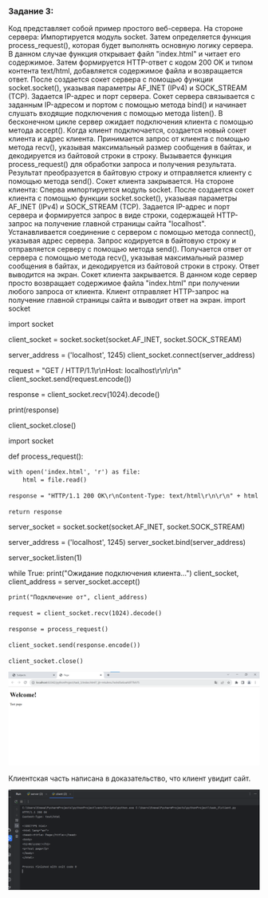  ### Задание 3: 
Код представляет собой пример простого веб-сервера. На стороне сервера: Импортируется модуль socket. Затем определяется функция process_request(), которая будет выполнять основную логику сервера. В данном случае функция открывает файл "index.html" и читает его содержимое. Затем формируется HTTP-ответ с кодом 200 OK и типом контента text/html, добавляется содержимое файла и возвращается ответ. После создается сокет сервера с помощью функции socket.socket(), указывая параметры AF_INET (IPv4) и SOCK_STREAM (TCP). Задается IP-адрес и порт сервера. Сокет сервера связывается с заданным IP-адресом и портом с помощью метода bind() и начинает слушать входящие подключения с помощью метода listen(). В бесконечном цикле сервер ожидает подключения клиента с помощью метода accept(). Когда клиент подключается, создается новый сокет клиента и адрес клиента. Принимается запрос от клиента с помощью метода recv(), указывая максимальный размер сообщения в байтах, и декодируется из байтовой строки в строку. Вызывается функция process_request() для обработки запроса и получения результата. Результат преобразуется в байтовую строку и отправляется клиенту с помощью метода send(). Сокет клиента закрывается. На стороне клиента: Сперва импортируется модуль socket. После cоздается сокет клиента с помощью функции socket.socket(), указывая параметры AF_INET (IPv4) и SOCK_STREAM (TCP).
Задается IP-адрес и порт сервера и формируется запрос в виде строки, содержащей HTTP-запрос на получение главной страницы сайта "localhost". Устанавливается соединение с сервером с помощью метода connect(), указывая адрес сервера. Запрос кодируется в байтовую строку и отправляется серверу с помощью метода send(). Получается ответ от сервера с помощью метода recv(), указывая максимальный размер сообщения в байтах, и декодируется из байтовой строки в строку. Ответ выводится на экран. Сокет клиента закрывается. В данном коде сервер просто возвращает содержимое файла "index.html" при получении любого запроса от клиента. Клиент отправляет HTTP-запрос на получение главной страницы сайта и выводит ответ на экран. import socket

import socket

client_socket = socket.socket(socket.AF_INET, socket.SOCK_STREAM)

server_address = ('localhost', 1245)
client_socket.connect(server_address)

request = "GET / HTTP/1.1\r\nHost: localhost\r\n\r\n"
client_socket.send(request.encode())

response = client_socket.recv(1024).decode()

print(response)

client_socket.close()

import socket


def process_request():

    with open('index.html', 'r') as file:
        html = file.read()

    response = "HTTP/1.1 200 OK\r\nContent-Type: text/html\r\n\r\n" + html

    return response


server_socket = socket.socket(socket.AF_INET, socket.SOCK_STREAM)

server_address = ('localhost', 1245)
server_socket.bind(server_address)

server_socket.listen(1)

while True:
    print("Ожидание подключения клиента...")
    client_socket, client_address = server_socket.accept()

    print("Подключение от", client_address)

    request = client_socket.recv(1024).decode()

    response = process_request()

    client_socket.send(response.encode())

    client_socket.close()

![site_task_3.png](img/site_task_3.png)

Клиентская часть написана в доказательство, что клиент увидит сайт.

![task_3.png](img/task_3.png)

